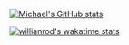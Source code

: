 
[![Michael's GitHub stats](https://github-readme-stats.vercel.app/api?username=m9810223&count_private=true&show_icons=true&title_color=F92672&text_color=AE81FF&icon_color=E6DB74&border_color=66D9EF&bg_color=272822)](https://michaelh.cc/)
<!--
### Hi there 👋
**m9810223/m9810223** is a ✨ _special_ ✨ repository because its `README.md` (this file) appears on your GitHub profile.

Here are some ideas to get you started:

- 🔭 I’m currently working on ...
- 🌱 I’m currently learning ...
- 👯 I’m looking to collaborate on ...
- 🤔 I’m looking for help with ...
- 💬 Ask me about ...
- 📫 How to reach me: ...
- 😄 Pronouns: ...
- ⚡ Fun fact: ...
-->
[![willianrod's wakatime stats](https://github-readme-stats.vercel.app/api/wakatime?username=michaelh)](https://github.com/anuraghazra/github-readme-stats)
